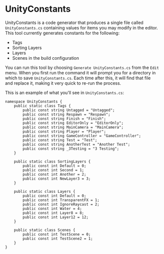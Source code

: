 UnityConstants
===

UnityConstants is a code generator that produces a single file called `UnityConstants.cs` containing values for items you may modify in the editor. This tool currently generates constants for the following:

- Tags
- Sorting Layers
- Layers
- Scenes in the build configuration

You can run this tool by choosing `Generate UnityConstants.cs` from the `Edit` menu. When you first run the command it will prompt you for a directory in which to save `UnityConstants.cs`. Each time after this, it will find that file and replace it, making it very quick to re-run the process.

This is an example of what you'll see in `UnityConstants.cs`:

    namespace UnityConstants {
        public static class Tags {
            public const string Untagged = "Untagged";
            public const string Respawn = "Respawn";
            public const string Finish = "Finish";
            public const string EditorOnly = "EditorOnly";
            public const string MainCamera = "MainCamera";
            public const string Player = "Player";
            public const string GameController = "GameController";
            public const string Test = "Test";
            public const string AnotherTest = "Another Test";
            public const string _3Testing = "3 Testing";
        }

        public static class SortingLayers {
            public const int Default = 0;
            public const int Second = 1;
            public const int Another = 2;
            public const int NewLayer3 = 3;
        }

        public static class Layers {
            public const int Default = 0;
            public const int TransparentFX = 1;
            public const int IgnoreRaycast = 2;
            public const int Water = 4;
            public const int Layer8 = 8;
            public const int Layer12 = 12;
        }

        public static class Scenes {
            public const int TestScene = 0;
            public const int TestScene2 = 1;
        }
    }

